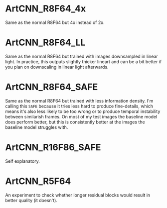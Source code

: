 # ArtCNN_R8F64_4x
Same as the normal R8F64 but 4x instead of 2x.

# ArtCNN_R8F64_LL
Same as the normal R8F64 but trained with images downsampled in linear light. In practice, this outputs slightly thicker lineart and can be a bit better if you plan on downscaling in linear light afterwards.

# ArtCNN_R8F64_SAFE
Same as the normal R8F64 but trained with less information density. I'm calling this `SAFE` because it tries less hard to produce fine-details, which means it's also less likely to be too wrong or to produce temporal instability between similarish frames. On most of my test images the baseline model does perform better, but this is consistently better at the images the baseline model struggles with.

# ArtCNN_R16F86_SAFE
Self explanatory.

# ArtCNN_R5F64
An experiment to check whether longer residual blocks would result in better quality (it doesn't).
